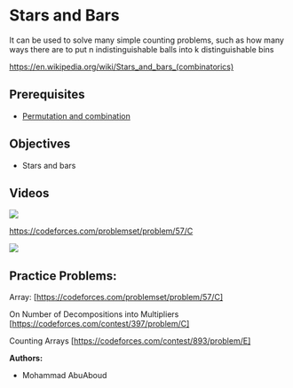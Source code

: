 # Stars and Bars
It can be used to solve many simple counting problems, such as how many ways there are to put n indistinguishable balls into k distinguishable bins

https://en.wikipedia.org/wiki/Stars_and_bars_(combinatorics)

## Prerequisites
* [Permutation and combination](https://github.com/Hiasat/JordanCP/blob/master/combinatorics/permutation_and_combination.md)

## Objectives
* Stars and bars

## Videos 

[![](https://img.youtube.com/vi/DES5yGZpvxw/0.jpg)](https://www.youtube.com/watch?v=DES5yGZpvxw)

https://codeforces.com/problemset/problem/57/C

[![](https://img.youtube.com/vi/eU9_C7DKiys/0.jpg)](https://www.youtube.com/watch?v=eU9_C7DKiys)


## Practice Problems:

Array: [https://codeforces.com/problemset/problem/57/C]

On Number of Decompositions into Multipliers [https://codeforces.com/contest/397/problem/C]

Counting Arrays [https://codeforces.com/contest/893/problem/E]

**Authors:**
* Mohammad AbuAboud